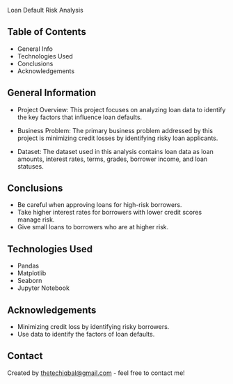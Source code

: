 Loan Default Risk Analysis


## Table of Contents
* General Info
* Technologies Used
* Conclusions
* Acknowledgements


## General Information
* Project Overview: This project focuses on analyzing loan data to identify the key factors that influence loan defaults.

* Business Problem: The primary business problem addressed by this project is minimizing credit losses by identifying risky loan applicants.

* Dataset: The dataset used in this analysis contains loan data as loan amounts, interest rates, terms, grades, borrower income, and loan statuses.

## Conclusions
- Be careful when approving loans for high-risk borrowers.
- Take higher interest rates for borrowers with lower credit scores manage risk.
- Give small loans to borrowers who are at higher risk.


## Technologies Used
- Pandas 
- Matplotlib 
- Seaborn 
- Jupyter Notebook

## Acknowledgements

- Minimizing credit loss by identifying risky borrowers. 
- Use data to identify the factors of loan defaults.


## Contact
Created by thetechiqbal@gmail.com - feel free to contact me!
